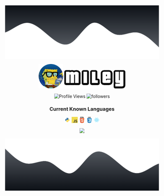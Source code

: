 ![Header](./assets/header-wave.png)

<p align="center">
  <img height="80" src="./assets/image.png">
  <img height="60" src="./assets/name.png">
</p>

<p align="center">
  <img src="https://api.visitorbadge.io/api/VisitorHit?user=nerdmiley&countColorcountColor&countColor=%235865f2" alt="Profile Views"/>
  <img src="https://img.shields.io/github/followers/nerdmiley?color=%235865f2&style=for-the-badge&logo=github&label=Follow" alt="followers"/>
</p>

<h3 align="center">Current Known Languages</h3>
<p align="center">
  <code><img height="20" src="https://raw.githubusercontent.com/github/explore/main/topics/python/python.png"></code>
  <code><img height="20" src="https://raw.githubusercontent.com/github/explore/main/topics/javascript/javascript.png"></code>
  <code><img height="20" src="https://raw.githubusercontent.com/github/explore/main/topics/html/html.png"></code>
  <code><img height="20" src="https://raw.githubusercontent.com/github/explore/main/topics/css/css.png"></code>
  <code><img height="20" src="https://raw.githubusercontent.com/github/explore/main/topics/react/react.png"></code>
</p>

<p align="center">
  <img src="https://github-readme-stats.vercel.app/api/?username=nerdmiley&title_color=5865F2&text_color=9f9f9f&show_icons=true&bg_color=00000000&hide_border=true&icon_color=5865F2&hide_title=true&count_private=true"/>
</p>

![Footer](./assets/footer-wave.png)
